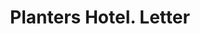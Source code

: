 ---
doi: 10.7916/D8WM2RGF
date_other: '1898'
date_other_textual: '1898'
form: correspondence
genre:
- Letters (correspondence)
name:
- Planters Hotel
object_in_context_url: https://biggert.cul.columbia.edu/items/view/ave_biggert_00720
subject_hierarchical_geographic:
- St. Louis, Missouri, United States
subject_name:
- Planters Hotel
title: Planters Hotel. Letter
sort_title: Planters Hotel. Letter
call_number: ave_biggert_00720
coordinates:
- 38.62722222222222,-90.19777777777779
pid: ave_biggert_00720
identifiers: ave_biggert_00720
canvas_id: ldpd:395992
permalink: "/items/ave_biggert_00720/"
layout: iiif-image-page
---